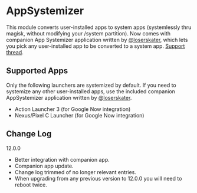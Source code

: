 # AppSystemizer
This module converts user-installed apps to system apps (systemlessly thru magisk, without modifying your /system partition). Now comes with companion App Systemizer application written by [@loserskater](https://github.com/loserskater), which lets you pick any user-installed app to be converted to a system app. [Support thread](https://forum.xda-developers.com/showthread.php?t=3477512).

## Supported Apps
Only the following launchers are systemized by default. If you need to systemize any other user-installed apps, use the included companion AppSystemizer application written by [@loserskater](https://github.com/loserskater).
* Action Launcher 3 (for Google Now integration)
* Nexus/Pixel C Launcher (for Google Now integration)


## Change Log
12.0.0
  - Better integration with companion app.
  - Companion app update.
  - Change log trimmed of no longer relevant entries.
  - When upgrading from any previous version to 12.0.0 you will need to reboot twice.
